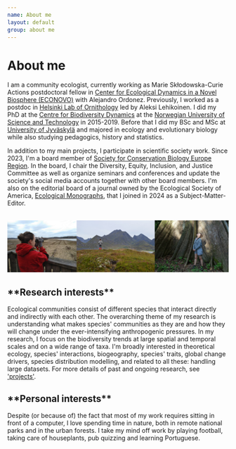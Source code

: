 ```yaml
---
name: About me
layout: default
group: about me
---
```


<h1 class="page-header text-center"> About me </h1>

I am a community ecologist, currently working as Marie Skłodowska-Curie Actions postdoctoral fellow in [Center for Ecological Dynamics in a Novel Biosphere (ECONOVO)](https://bio.au.dk/forskning/forskningscentre/econovo) with Alejandro Ordonez. Previously, I worked as a postdoc in [Helsinki Lab of Ornithology](https://www.luomus.fi/fi/helsinki-lab-ornithology) led by Aleksi Lehikoinen. I did my PhD at the [Centre for Biodiversity Dynamics](https://www.ntnu.edu/cbd) at the [Norwegian University of Science and Technology](https://www.ntnu.edu/) in 2015-2019. Before that I did my BSc and MSc at [University of Jyväskylä](https://www.jyu.fi/en) and majored in ecology and evolutionary biology while also studying pedagogics, history and statistics.

In addition to my main projects, I participate in scientific society work. Since 2023, I'm a board member of [Society for Conservation Biology Europe Region](https://conbio.org/groups/sections/europe). In the board, I chair the Diversity, Equity, Inclusion, and Justice Committee as well as organize seminars and conferences and update the society's social media accounts together with other board members. I'm also on the editorial board of a journal owned by the Ecological Society of America, [Ecological Monographs](https://esajournals.onlinelibrary.wiley.com/hub/journal/15577015/editorial-board/editorial-board), that I joined in 2024 as a Subject-Matter-Editor.
<br>
<br>

<img src="/static/img/about_me_pictures.png" class="img-responsive center-block" alt="Hiking near and far"/>

<h2 class="page-header text-justify"> **Research interests** </h2> 

Ecological communities consist of different species that interact directly and indirectly with each other. The overarching theme of my research is understanding what makes species' communities as they are and how they will change under the ever-intensifying anthropogenic pressures. In my research, I focus on the biodiversity trends at large spatial and temporal scales and on a wide range of taxa. I'm broadly interested in theoretical ecology, species' interactions, biogeography, species' traits, global change drivers, species distribution modelling, and related to all these: handling large datasets. For more details of past and ongoing research, see ['projects'](https://emmaliinamarjakangas.github.io/projects/).

<h2 class="page-header text-justify"> **Personal interests** </h2> 

Despite (or because of) the fact that most of my work requires sitting in front of a computer, I love spending time in nature, both in remote national parks and in the urban forests. I take my mind off work by playing football, taking care of houseplants, pub quizzing and learning Portuguese.
